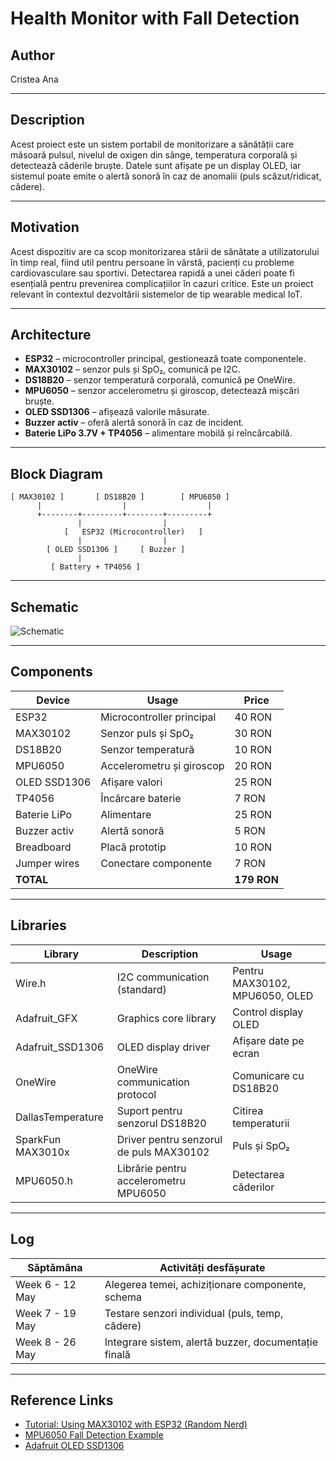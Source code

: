 # Health Monitor with Fall Detection

## Author
Cristea Ana

---

## Description
Acest proiect este un sistem portabil de monitorizare a sănătății care măsoară pulsul, nivelul de oxigen din sânge, temperatura corporală și detectează căderile bruște. Datele sunt afișate pe un display OLED, iar sistemul poate emite o alertă sonoră în caz de anomalii (puls scăzut/ridicat, cădere).

---

## Motivation
Acest dispozitiv are ca scop monitorizarea stării de sănătate a utilizatorului în timp real, fiind util pentru persoane în vârstă, pacienți cu probleme cardiovasculare sau sportivi. Detectarea rapidă a unei căderi poate fi esențială pentru prevenirea complicațiilor în cazuri critice. Este un proiect relevant în contextul dezvoltării sistemelor de tip wearable medical IoT.

---

## Architecture

- **ESP32** – microcontroller principal, gestionează toate componentele.
- **MAX30102** – senzor puls și SpO₂, comunică pe I2C.
- **DS18B20** – senzor temperatură corporală, comunică pe OneWire.
- **MPU6050** – senzor accelerometru și giroscop, detectează mișcări bruște.
- **OLED SSD1306** – afișează valorile măsurate.
- **Buzzer activ** – oferă alertă sonoră în caz de incident.
- **Baterie LiPo 3.7V + TP4056** – alimentare mobilă și reîncărcabilă.

---

## Block Diagram

```
[ MAX30102 ]       [ DS18B20 ]        [ MPU6050 ]
      |                  |                  |
      +--------+---------+--------+---------+
               |                  |
            [   ESP32 (Microcontroller)   ]
               |                  |
        [ OLED SSD1306 ]     [ Buzzer ]
               |
         [ Battery + TP4056 ]
```

---

## Schematic

![Schematic](A_detailed_digital_illustration_schematic_diagram_.png)

---

## Components

| Device            | Usage                          | Price   |
|-------------------|----------------------------------|---------|
| ESP32             | Microcontroller principal        | 40 RON  |
| MAX30102          | Senzor puls și SpO₂              | 30 RON  |
| DS18B20           | Senzor temperatură               | 10 RON  |
| MPU6050           | Accelerometru și giroscop        | 20 RON  |
| OLED SSD1306      | Afișare valori                   | 25 RON  |
| TP4056            | Încărcare baterie                | 7 RON   |
| Baterie LiPo      | Alimentare                       | 25 RON  |
| Buzzer activ      | Alertă sonoră                    | 5 RON   |
| Breadboard        | Placă prototip                   | 10 RON  |
| Jumper wires      | Conectare componente             | 7 RON   |
| **TOTAL**         |                                  | **179 RON** |

---

## Libraries

| Library            | Description                                   | Usage                                    |
|--------------------|-----------------------------------------------|------------------------------------------|
| Wire.h             | I2C communication (standard)                  | Pentru MAX30102, MPU6050, OLED           |
| Adafruit_GFX       | Graphics core library                         | Control display OLED                     |
| Adafruit_SSD1306   | OLED display driver                           | Afișare date pe ecran                    |
| OneWire            | OneWire communication protocol                | Comunicare cu DS18B20                    |
| DallasTemperature  | Suport pentru senzorul DS18B20                | Citirea temperaturii                     |
| SparkFun MAX3010x  | Driver pentru senzorul de puls MAX30102       | Puls și SpO₂                             |
| MPU6050.h          | Librărie pentru accelerometru MPU6050         | Detectarea căderilor                     |

---

## Log

| Săptămâna         | Activități desfășurate                     |
|-------------------|--------------------------------------------|
| Week 6 - 12 May   | Alegerea temei, achiziționare componente, schema |
| Week 7 - 19 May   | Testare senzori individual (puls, temp, cădere) |
| Week 8 - 26 May   | Integrare sistem, alertă buzzer, documentație finală |

---

## Reference Links

- [Tutorial: Using MAX30102 with ESP32 (Random Nerd)](https://randomnerdtutorials.com/esp32-max30102-heart-rate-oximeter/)
- [MPU6050 Fall Detection Example](https://circuitdigest.com/microcontroller-projects/fall-detection-system-using-arduino-and-mpu6050)
- [Adafruit OLED SSD1306](https://learn.adafruit.com/monochrome-oled-breakouts/arduino-library-and-examples)
